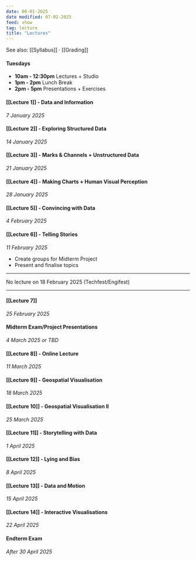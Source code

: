 ```yaml
---
date: 06-01-2025
date modified: 07-02-2025
feed: show
tag: lecture
title: "Lectures"
---
```


See also: [[Syllabus]] · [[Grading]]

#### Tuesdays
- **10am - 12:30pm** Lectures + Studio
- **1pm - 2pm** Lunch Break
- **2pm - 5pm** Presentations + Exercises
#### [[Lecture 1]] - Data and Information
*7 January 2025*

#### [[Lecture 2]] - Exploring Structured Data
*14 January 2025*

#### [[Lecture 3]] - Marks & Channels + Unstructured Data
*21 January 2025*

#### [[Lecture 4]] - Making Charts + Human Visual Perception
*28 January 2025*

#### [[Lecture 5]] - Convincing with Data
*4 February 2025*

#### [[Lecture 6]] - Telling Stories
*11 February 2025*
- Create groups for Midterm Project
- Present and finalise topics

---

No lecture on 18 February 2025 (Techfest/Engifest)

---
#### [[Lecture 7]]
*25 February 2025*

#### Midterm Exam/Project Presentations
*4 March 2025 or TBD*

#### [[Lecture 8]] - Online Lecture
*11 March 2025*

#### [[Lecture 9]] - Geospatial Visualisation
*18 March 2025*

#### [[Lecture 10]] - Geospatial Visualisation II
*25 March 2025*

#### [[Lecture 11]] - Storytelling with Data
*1 April 2025*

#### [[Lecture 12]] - Lying and Bias
*8 April 2025*

#### [[Lecture 13]] - Data and Motion
*15 April 2025*

#### [[Lecture 14]] - Interactive Visualisations
*22 April 2025*

#### Endterm Exam
*After 30 April 2025*